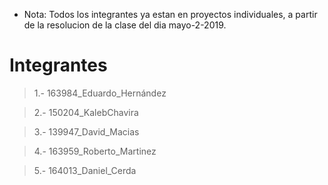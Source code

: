 * Nota: Todos los integrantes ya estan en proyectos individuales, a partir de la resolucion de la clase del dia mayo-2-2019.

# Integrantes
>1.- 163984_Eduardo_Hernández


>2.- 150204_KalebChavira


>3.- 139947_David_Macias


>4.- 163959_Roberto_Martinez

>5.- 164013_Daniel_Cerda

